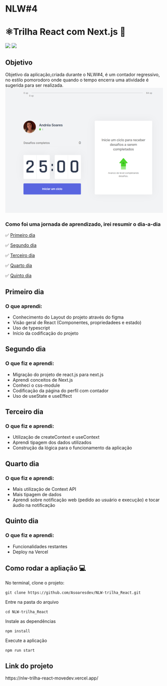 <h1> NLW#4 </h1>

# ⚛️Trilha React com Next.js :rocket:

<img src="https://img.shields.io/static/v1?label=next.js&message=framework&color=blue&style=for-the-badge&logo=NEXT.js"/> <img src="https://img.shields.io/static/v1?label=vercel&message=deploy&color=blue&style=for-the-badge&logo=VERCEL"/>


<h2>Objetivo</h2>
Objetivo da aplicação,criada durante o NLW#4, é um contador regressivo, no estilo pomorodoro onde quando o tempo encerra uma atividade é sugerida para ser realizada.


<img src="https://github.com/Asoaresdev/NLW-trilha_React/blob/main/data/Captura%20de%20tela%202021-03-01%20100322.png" width="500">

### Como foi uma jornada de aprendizado, irei resumir o dia-a-dia

:white_check_mark: [Primeiro dia](#primeiro-dia)

:white_check_mark: [Segundo dia](#segundo-dia)

:white_check_mark: [Terceiro dia](#terceiro-dia)

:white_check_mark: [Quarto dia](#quarto-dia)

:white_check_mark: [Quinto dia](#quinto-dia)

## Primeiro dia

<h3>O que aprendi:</h3>

- Conhecimento do Layout do projeto através do figma 
- Visão geral de React (Componentes, propriedadees e estado)
- Uso de typescript
- Início da codificação do projeto

## Segundo dia

<h3>O que fiz e  aprendi:</h3>

- Migração do projeto de react.js para next.js
- Aprendi conceitos de Next.js
- Conheci o css-module
- Codificação da página do perfil com contador
- Uso de useState e useEffect 

## Terceiro dia  

<h3>O que fiz e  aprendi:</h3>

- Utilização de createContext e useContext
- Aprendi tipagem dos dados utilizados 
- Construção da lógica para o funcionamento da aplicação 


## Quarto dia

<h3>O que fiz e  aprendi:</h3>

- Mais utilização de Context API
- Mais tipagem de dados
- Aprendi sobre notificação web (pedido ao usuário e execução) e tocar áudio na notificação

## Quinto dia

<h3>O que fiz e  aprendi:</h3>

- Funcionalidades restantes
- Deploy na Vercel


## Como rodar a apliação :computer:
No terminal, clone o projeto:
```
git clone https://github.com/Asoaresdev/NLW-trilha_React.git
```
Entre na pasta do arquivo
```
cd NLW-trilha_React
```
Instale as dependências
```
npm install
```
Execute a aplicação
```
npm run start
```

<h2>Link do projeto </h2>
https://nlw-trilha-react-movedev.vercel.app/
